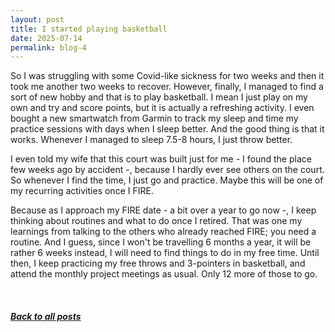 ```yaml
---
layout: post
title: I started playing basketball
date: 2025-07-14
permalink: blog-4
---
```


<p>So I was struggling with some Covid-like sickness for two weeks and then it took me another two weeks to recover. However, finally, I managed to find a sort of new hobby and that is to play basketball. I mean I just play on my own and try and score points, but it is actually a refreshing activity. I even bought a new smartwatch from Garmin to track my sleep and time my practice sessions with days when I sleep better. And the good thing is that it works. Whenever I managed to sleep 7.5-8 hours, I just throw better.<p/>
<p>I even told my wife that this court was built just for me - I found the place few weeks ago by accident -, because I hardly ever see others on the court. So whenever I find the time, I just go and practice. Maybe this will be one of my recurring activities once I FIRE.</p>
<p>Because as I approach my FIRE date - a bit over a year to go now -, I keep thinking about routines and what to do once I retired. That was one my learnings from talking to the others who already reached FIRE; you need a routine. And I guess, since I won't be travelling 6 months a year, it will be rather 6 weeks instead, I will need to find things to do in my free time. Until then, I keep practicing my free throws and 3-pointers in basketball, and attend the monthly project meetings as usual. Only 12 more of those to go.</p>
<br/>
<h5><a href="../blog">Back to all posts</a></h5>
